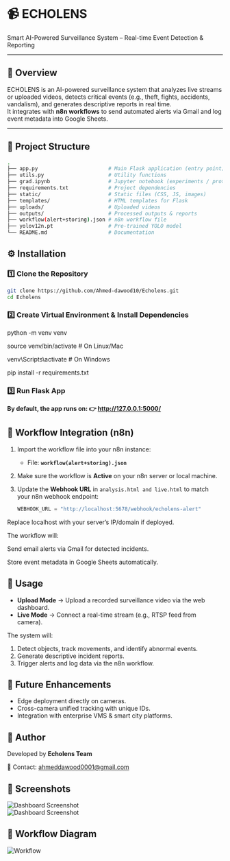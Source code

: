 # 📹 ECHOLENS  
Smart AI-Powered Surveillance System – Real-time Event Detection & Reporting  

---

## 🚀 Overview  
ECHOLENS is an AI-powered surveillance system that analyzes live streams or uploaded videos, detects critical events (e.g., theft, fights, accidents, vandalism), and generates descriptive reports in real time.  
It integrates with **n8n workflows** to send automated alerts via Gmail and log event metadata into Google Sheets.  

---

## 📂 Project Structure  

```bash
.
├── app.py                       # Main Flask application (entry point)
├── utils.py                     # Utility functions
├── grad.ipynb                   # Jupyter notebook (experiments / prototyping)
├── requirements.txt             # Project dependencies
├── static/                      # Static files (CSS, JS, images)
├── templates/                   # HTML templates for Flask
├── uploads/                     # Uploaded videos
├── outputs/                     # Processed outputs & reports
├── workflow(alert+storing).json # n8n workflow file
├── yolov12n.pt                  # Pre-trained YOLO model
└── README.md                    # Documentation

```

## ⚙️ Installation  

### 1️⃣ Clone the Repository  
```bash
git clone https://github.com/Ahmed-dawood10/Echolens.git
cd Echolens
```

### 2️⃣ Create Virtual Environment & Install Dependencies
python -m venv venv

source venv/bin/activate   # On Linux/Mac

venv\Scripts\activate      # On Windows

pip install -r requirements.txt


### 3️⃣ Run Flask App
**By default, the app runs on:
👉 http://127.0.0.1:5000/**


## 🔄 Workflow Integration (n8n)  

1. Import the workflow file into your n8n instance:  
   - File: **`workflow(alert+storing).json`**  

2. Make sure the workflow is **Active** on your n8n server or local machine.  

3. Update the **Webhook URL** in `analysis.html and live.html` to match your n8n webhook endpoint:  
   ```python
   WEBHOOK_URL = "http://localhost:5678/webhook/echolens-alert"

Replace localhost with your server’s IP/domain if deployed.

The workflow will:

Send email alerts via Gmail for detected incidents.

Store event metadata in Google Sheets automatically.



## 🧪 Usage  

- **Upload Mode** → Upload a recorded surveillance video via the web dashboard.  
- **Live Mode** → Connect a real-time stream (e.g., RTSP feed from camera).  

The system will:  
1. Detect objects, track movements, and identify abnormal events.  
2. Generate descriptive incident reports.  
3. Trigger alerts and log data via the n8n workflow.


## 🎯 Future Enhancements  
- Edge deployment directly on cameras.  
- Cross-camera unified tracking with unique IDs.  
- Integration with enterprise VMS & smart city platforms.  



## 👤 Author  
Developed by **Echolens Team** 

📧 Contact: ahmeddawood0001@gmail.com


## 📸 Screenshots  
![Dashboard Screenshot](assets/Demo2.png)  
![Dashboard Screenshot](assets/Demo1.png)  

## 🔄 Workflow Diagram  
![Workflow](assets/workflow.png)  



